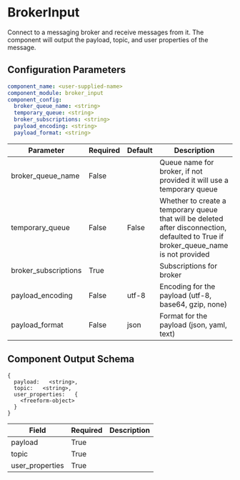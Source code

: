 # BrokerInput

Connect to a messaging broker and receive messages from it. The component will output the payload, topic, and user properties of the message.

## Configuration Parameters

```yaml
component_name: <user-supplied-name>
component_module: broker_input
component_config:
  broker_queue_name: <string>
  temporary_queue: <string>
  broker_subscriptions: <string>
  payload_encoding: <string>
  payload_format: <string>
```

| Parameter | Required | Default | Description |
| --- | --- | --- | --- |
| broker_queue_name | False |  | Queue name for broker, if not provided it will use a temporary queue |
| temporary_queue | False | False | Whether to create a temporary queue that will be deleted after disconnection, defaulted to True if broker_queue_name is not provided |
| broker_subscriptions | True |  | Subscriptions for broker |
| payload_encoding | False | utf-8 | Encoding for the payload (utf-8, base64, gzip, none) |
| payload_format | False | json | Format for the payload (json, yaml, text) |



## Component Output Schema

```
{
  payload:   <string>,
  topic:   <string>,
  user_properties:   {
    <freeform-object>
  }
}
```
| Field | Required | Description |
| --- | --- | --- |
| payload | True |  |
| topic | True |  |
| user_properties | True |  |
